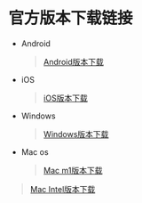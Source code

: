 # 官方版本下载链接
* Android
    > [Android版本下载](https://dl.js7.link/quickq/download/quickq.apk)
* iOS
    > [iOS版本下载](itms-services:///?action=download-manifest&url=https://dl.js7.link/quickq/download/quickq.plist)
* Windows
    > [Windows版本下载](https://dl.js7.link/quickq/download/win32-67-installer.exe)
* Mac os
    > [Mac m1版本下载](https://dl.js7.link/quickq/download/darwin-quickq-arm.dmg)
 > [Mac Intel版本下载](https://dl.js7.link/quickq/download/darwin-quickq.dmg)
